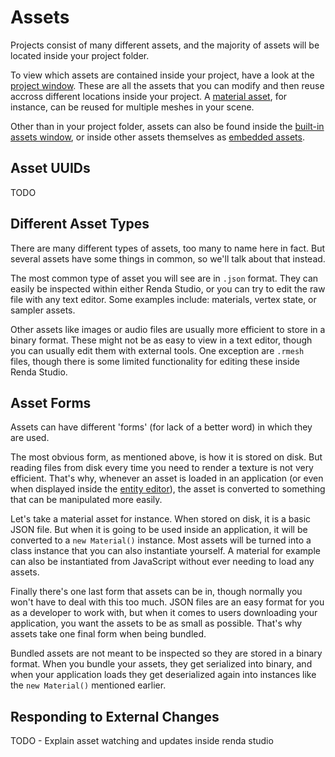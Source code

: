 # Assets

Projects consist of many different assets, and the majority of assets will be
located inside your project folder.

To view which assets are contained inside your project, have a look at the
[project window](../studio-windows/project-window.md). These are all the assets
that you can modify and then reuse accross different locations inside your
project. A [material asset](../materials/), for instance, can be reused for
multiple meshes in your scene.

Other than in your project folder, assets can also be found inside the
[built-in assets window](./built-in-assets.md), or inside other assets
themselves as [embedded assets](./embedded-assets.md).

## Asset UUIDs

TODO

## Different Asset Types

There are many different types of assets, too many to name here in fact. But
several assets have some things in common, so we'll talk about that instead.

The most common type of asset you will see are in `.json` format. They can
easily be inspected within either Renda Studio, or you can try to edit the raw
file with any text editor. Some examples include: materials, vertex state, or
sampler assets.

Other assets like images or audio files are usually more efficient to store in a
binary format. These might not be as easy to view in a text editor, though you
can usually edit them with external tools. One exception are `.rmesh` files,
though there is some limited functionality for editing these inside Renda
Studio.

## Asset Forms

Assets can have different 'forms' (for lack of a better word) in which they are
used.

The most obvious form, as mentioned above, is how it is stored on disk. But
reading files from disk every time you need to render a texture is not very
efficient. That's why, whenever an asset is loaded in an application (or even
when displayed inside the [entity editor](../studio-windows/entity-editor.md)),
the asset is converted to something that can be manipulated more easily.

Let's take a material asset for instance. When stored on disk, it is a basic
JSON file. But when it is going to be used inside an application, it will be
converted to a `new Material()` instance. Most assets will be turned into a
class instance that you can also instantiate yourself. A material for example
can also be instantiated from JavaScript without ever needing to load any
assets.

Finally there's one last form that assets can be in, though normally you won't
have to deal with this too much. JSON files are an easy format for you as a
developer to work with, but when it comes to users downloading your application,
you want the assets to be as small as possible. That's why assets take one final
form when being bundled.

Bundled assets are not meant to be inspected so they are stored in a binary
format. When you bundle your assets, they get serialized into binary, and when
your application loads they get deserialized again into instances like the
`new Material()` mentioned earlier.

## Responding to External Changes

TODO - Explain asset watching and updates inside renda studio
